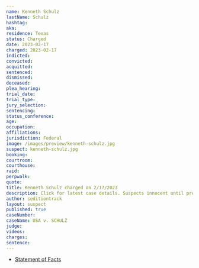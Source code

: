```yaml
---
name: Kenneth Schulz
lastName: Schulz
hashtag: 
aka:
residence: Texas
status: Charged
date: 2023-02-17
charged: 2023-02-17
indicted:
convicted:
acquitted:
sentenced:
dismissed:
deceased:
plea_hearing:
trial_date:
trial_type:
jury_selection:
sentencing:
status_conference:
age:
occupation:
affiliations:
jurisdiction: Federal
image: /images/preview/kenneth-schulz.jpg
suspect: kenneth-schulz.jpg
booking:
courtroom:
courthouse:
raid:
perpwalk:
quote:
title: Kenneth Schulz charged on 2/17/2023
description: Click for latest case details. Suspects innocent until proven guilty.
author: seditiontrack
layout: suspect
published: true
caseNumber: 
caseName: USA v. SCHULZ
judge:
videos:
charges:
sentence:
---
```

- [Statement of Facts](https://storage.courtlistener.com/recap/gov.uscourts.dcd.252303/gov.uscourts.dcd.252303.1.1.pdf)
